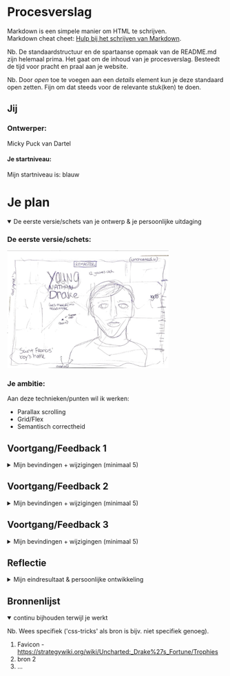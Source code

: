 # Procesverslag
Markdown is een simpele manier om HTML te schrijven.  
Markdown cheat cheet: [Hulp bij het schrijven van Markdown](https://github.com/adam-p/markdown-here/wiki/Markdown-Cheatsheet).

Nb. De standaardstructuur en de spartaanse opmaak van de README.md zijn helemaal prima. Het gaat om de inhoud van je procesverslag. Besteedt de tijd voor pracht en praal aan je website.

Nb. Door *open* toe te voegen aan een *details* element kun je deze standaard open zetten. Fijn om dat steeds voor de relevante stuk(ken) te doen.





## Jij

### Ontwerper:
Micky Puck van Dartel

#### Je startniveau:
Mijn startniveau is: blauw





# Je plan

<details open>
  <summary>De eerste versie/schets van je ontwerp & je persoonlijke uitdaging</summary>

  ### De eerste versie/schets:
  <img src="readme-images/schets1.jpg" width="375px" alt="eerste versie/schets">


  ### Je ambitie:
  Aan deze technieken/punten wil ik werken:
  - Parallax scrolling
  - Grid/Flex
  - Semantisch correctheid

</details>




## Voortgang/Feedback 1

<details>
  <summary>Mijn bevindingen + wijzigingen (minimaal 5)</summary>

  ### Bevinding 1:
  <img src="readme-images/schets1.jpg" width="375px" alt="eerste versie/schets">
  Jeremy leek het handig om ook de game te vermelden waar de Nathan Drake in voor komt en het jaartal.

  #### oplossing:
  Ik heb dit nog niet gecodeerd, maar ga ik zeker vermelden.



  ### Bevinding 2:
  Een parallax effect zou heel cool zijn om hier voor te gebruiken. Ook door de timeline rechts op de pagina.

  #### oplossing:
  Ik heb dit nog niet gecodeerd, maar ga ik zeker vermelden. Een parallax was al mijn idee, maar Jeremy had ook aangegeven dat ik dan de timeline rechts ook mee zou kunnen bewegen.

  ### Bevinding 3:
  <img src="readme-images/schets2.jpg" width="375px" alt="eerste versie/schets">
  Omdat ik best weinig zou css'en en dat wel een doel is, zei Jeremy dat ik het kompas in css zou kunnen maken

  #### oplossing:
  Ik heb dit nog niet gecodeerd, maar ga ik zeker proberen te doen!


  ### Bevinding 4:
  Sanne had aangegeven dat er maar 1 pagina mag zijn. Ik zou een popup kunnen gebruiken voor de 'tweede' pagina, maar dat leek mij niet heel handig, want ik wil dat de popup dan een soort pagina wordt en ik heb het idee dat dat veel te moeilijk zou worden.

  #### oplossing:
  Deze pagina haal ik weg. Het wordt nu alleen de pagina die je ziet in mijn eerste schets. Die is ook meer advanced.

  ### Bevinding 5:
  Jeremy gaf aan dat ik misschien deze pagina in het klein zou kunnen weergeven op de andere pagina, sinds deze wegvalt. Zodat je weet waar de Nathan Drake zich bevind in de timeline.

  #### oplossing:
  Ik heb dit nog niet gecodeerd, maar ga ik zeker vermelden.

</details>




## Voortgang/Feedback 2

<details>
  <summary>Mijn bevindingen + wijzigingen (minimaal 5)</summary>

  ### Bevinding 1:
  Omschrijving van wat er nog niet orde was (tekst en afbeeding(en)).

  #### oplossing:
  Beschrijving hoe je het hebt hebt opgelost of als het niet gelukt is hoe je het zou oplossen (tekst en afbeeding(en)).



  ### Bevinding 2:
  Omschrijving van wat er nog niet orde was (tekst en afbeeding(en)).

  #### oplossing:
  Beschrijving hoe je het hebt hebt opgelost of als het niet gelukt is hoe je het zou oplossen (tekst en afbeeding(en)).



  ### Bevinding 3:
  ...

</details>



## Voortgang/Feedback 3

<details>
  <summary>Mijn bevindingen + wijzigingen (minimaal 5)</summary>

  ### Bevinding 1:
  Omschrijving van wat er nog niet orde was (tekst en afbeeding(en)).

  #### oplossing:
  Beschrijving hoe je het hebt hebt opgelost of als het niet gelukt is hoe je het zou oplossen (tekst en afbeeding(en)).



  ### Bevinding 2:
  Omschrijving van wat er nog niet orde was (tekst en afbeeding(en)).

  #### oplossing:
  Beschrijving hoe je het hebt hebt opgelost of als het niet gelukt is hoe je het zou oplossen (tekst en afbeeding(en)).



  ### Bevinding 3:
  ...

</details>




## Reflectie

<details>
  <summary>Mijn eindresultaat & persoonlijke ontwikkeling</summary>

  ### Je uitkomst - karakteristiek screenshot(s):
  <img src="readme-images/dummy-plaatje.jpg" width="375px" alt="final ontwerp">


  ### Dit ging goed/Heb ik geleerd:
  Korte omschrijving met plaatje(s)

  <img src="readme-images/dummy-plaatje.jpg" width="375px" alt="top">


  ### Dit was lastig/Is niet gelukt:
  Korte omschrijving met plaatje(s)

  <img src="readme-images/dummy-plaatje.jpg" width="375px" alt="bummer">
</details>





## Bronnenlijst

<details open>
<summary>continu bijhouden terwijl je werkt</summary>

Nb. Wees specifiek ('css-tricks' als bron is bijv. niet specifiek genoeg).

1. Favicon - https://strategywiki.org/wiki/Uncharted:_Drake%27s_Fortune/Trophies
2. bron 2
3. ...

</details>
